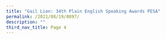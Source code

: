 ```yaml
---
title: "Gail Lien: 34th Plain English Speaking Awards PESA"
permalink: /2021/08/19/8897/
description: ""
third_nav_title: Page 4
---
```

